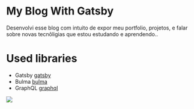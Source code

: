 # My Blog With Gatsby

Desenvolvi esse blog com intuito de expor meu portfolio, projetos, e falar sobre novas tecnôligias que estou estudando e aprendendo..

# Used libraries

- Gatsby [gatsby](https://www.gatsbyjs.org/)
- Bulma [bulma](https://bulma.io/)
- GraphQL [graphql](https://graphql.org/)

![](https://github.com/Seveshy/gif/blob/master/blog.png)



